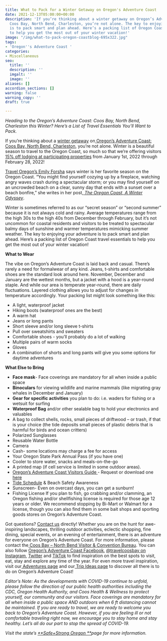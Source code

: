 ```yaml
---
title: What to Pack for a Winter Getaway on Oregon's Adventure Coast
date: 2021-12-13T05:00:00+00:00
description: 'If you’re thinking about a winter getaway on Oregon’s Adventure Coast:
  Coos Bay, North Bend, Charleston, you’re not alone. The key to enjoying your adventure
  is to pack smart and plan ahead. Here’s a packing list of Oregon Coast travel essentials
  to help you get the most out of your winter vacation!'
image: "/img/what-to-pack-oregon-coastblog-695x322.jpg"
tags:
- 'Oregon''s Adventure Coast '
categories:
- Miscellaneous
seo:
  title: ''
  description: ''
  imgalt: ''
  image: ''
aliases: []
accordion_sections: []
warning: false
warning_copy: ''
draft: true

---
```

_Heading to the Oregon’s Adventure Coast: Coos Bay, North Bend, Charleston this Winter? Here’s a List of Travel Essentials You’ll Want to Pack._

If you’re thinking about a [winter getaway](https://www.oregonsadventurecoast.com/blog/ten-things-to-do-this-winter-on-oregon-s-adventure-coast/) on[ Oregon’s Adventure Coast: Coos Bay, North Bend, Charleston](https://www.oregonsadventurecoast.com/adventures/), you’re not alone. Winter is a beautiful season to travel to the Oregon Coast, so much so that we’re offering visitors [15% off lodging at participating properties](https://www.oregonsadventurecoast.com/storm15/) from January 1st, 2022 through February 28, 2022!

[Travel Oregon’s Emily Forsha](http://traveloregon.com/author/eforsha/) says winter is her favorite season on the Oregon Coast. “You might find yourself cozying up by a fireplace, watching angry waves crash during a spectacular storm; or you may find yourself on an uncrowded beach on a clear, sunny day that ends with a sunset over a beach bonfire,” she writes in her post,[ _The Oregon Coast, A Winter Odyssey_](http://traveloregon.com/trip-ideas/oregon-stories/the-oregon-coast-a-winter-odyssey/%20).

Winter is sometimes referred to as our “secret season” or “second summer” because it is not always cold and rainy. Average temperatures range from the high 30s to the high 40s from December through February, but it’s not uncommon for coastal residents and visitors to be treated to spectacular balmy days of sunshine and warmer temperatures mimicking summer weather. The key to enjoying your adventure is to pack smart and plan ahead. Here’s a packing list of Oregon Coast travel essentials to help you get the most out of your winter vacation!

**What to Wear**

The vibe on Oregon’s Adventure Coast is laid back and casual. There’s rarely a need for formalwear of any kind. Jeans, t-shirts and comfortable shoes are the standard look around here. November, December and January are the wettest months, but a jacket with a hood is a year-round staple. And while our area is temperate year-round, there are daily fluctuations. Layered clothing allows you to adjust for changes in temperature accordingly. Your packing list might look something like this:

* A light, waterproof jacket
* Hiking boots (waterproof ones are the best)
* A warm hat
* Jeans or long pants
* Short sleeve and/or long sleeve t-shirts
* Pull over sweatshirts and sweaters
* Comfortable shoes - you’ll probably do a lot of walking
* Multiple pairs of warm socks
* Gloves
* A combination of shorts and long pants will give you some options for daytime adventures

**What Else to Bring**

* **Face mask**- Face coverings are mandatory for all when inside a public space
* **Binoculars** for viewing wildlife and marine mammals (like migrating gray whales in December and January)
* **Gear for specific activities** you plan to do: i.e. waders for fishing or a wetsuit for surfing
* **Waterproof Bag** and/or other sealable bag to hold your electronics and valuables
* A bag to collect shells, rocks, small pieces of driftwood – or trash, if that is your choice (the tide deposits small pieces of plastic debris that is harmful for birds and ocean critters)
* Polarized Sunglasses
* Reusable Water Bottle
* Camera
* Cash- some locations may charge a fee for access
* Your Oregon State Park Annual Pass (if you have one)
* Cooler to store water, snacks and meals-on-the-go
* A printed map (if cell service is limited in some outdoor areas).
* [Oregon’s Adventure Coast Visitors Guide ](https://www.oregonsadventurecoast.com/img/Oregon-Coast-Visitor-Guide.pdf)- Request or download one [here](https://www.oregonsadventurecoast.com/contact/#contactform)
* [Tide Schedule](https://www.tideschart.com/United-States/Oregon/Coos-County/Coos-Bay/) & Beach Safety Awareness
* Sunscreen- Even on overcast days, you can get a sunburn!
* Fishing License If you plan to fish, go crabbing and/or clamming, an Oregon fishing and/or shellfishing license is required for those age 12 years or older. We recommend stopping by Bi-Mart or Walmart for a license, though you can also find them in some bait shops and sporting goods stores on Oregon’s Adventure Coast.

Got questions? [Contact us](https://www.oregonsadventurecoast.com/contact/) directly! Whether you are on the hunt for awe-inspiring landscapes, thrilling outdoor activities, eclectic shopping, fine dining, special events, or an evening of entertainment, there is an adventure for everyone on Oregon’s Adventure Coast. For more information, please contact the[ Coos Bay – North Bend Visitor & Convention Bureau](https://www.oregonsadventurecoast.com/). You can also follow [Oregon’s Adventure Coast Facebook](https://www.facebook.com/OregonsAdventureCoast/), [@travelcoosbay on Instagram](https://www.instagram.com/travelcoosbay/), [Twitter](https://twitter.com/travelcoosbay?lang=en) and [TikTok](https://www.tiktok.com/@oregonsadventurecoast?lang=en) to find inspiration on the best spots to visit, eat, stay and explore any time of the year. For even more travel inspiration, visit our[ Adventures page](https://www.oregonsadventurecoast.com/adventures) and our[ Trip Ideas page](https://www.oregonsadventurecoast.com/tripideas) to discover all there is to do on Oregon’s Adventure Coast!

_Editor’s Note: As the developments with COVID-19 continue to unfold, please follow the direction of our public health authorities including the CDC, Oregon Health Authority, and Coos Health & Wellness to protect yourself, our community and our visitors. Face coverings are mandatory for all when inside a public space AND outdoors when 6 ft distancing cannot be maintained. If you are ready to travel, we are ready to welcome you back to Oregon’s Adventure Coast. However, if you are feeling ill or not comfortable traveling right now, we encourage you to stay home and stay healthy. Let’s all do our part to stop the spread of COVID-19._

  
_Visit the state’s_ [_**Safe+Strong Oregon **_](https://www.safestrongoregon.org/)_page for more information._
